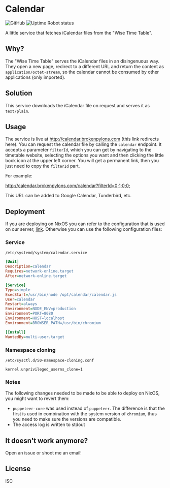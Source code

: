 # Calendar
![GitHub](https://img.shields.io/github/license/brokenpylons/Calendar.svg)
![Uptime Robot status](https://img.shields.io/uptimerobot/status/m782317712-2ae246eb8b50066d57d5fc80.svg)

A little service that fetches iCalendar files from the "Wise Time Table".

## Why?
The "Wise Time Table" serves the iCalendar files in an disingenuous way. They open a new page, redirect to a different URL and return the content as ```application/octet-stream```, so the calendar cannot be consumed by other applications (only imported).

## Solution
This service downloads the iCalendar file on request and serves it as ```text/plain```.

## Usage
The service is live at <http://calendar.brokenpylons.com> (this link redirects here). You can request the calendar file by calling the ```calendar``` endpoint. It accepts a parameter ```filterId```, which you can get by navigating to the timetable website, selecting the options you want and then clicking the little book icon at the upper left corner. You will get a permanent link, then you just need to copy the ```filterId``` part.

For example:

<http://calendar.brokenpylons.com/calendar?filterId=0;1;0;0;>

This URL can be added to Google Calendar, Tunderbird, etc.

## Deployment
If you are deploying on NixOS you can refer to the configuration that is used on our server, [link](https://github.com/UM-LPM/server/blob/master/machines/calendar/configure.nix). Otherwise you can use the following configuration files:

### Service

```
/etc/systemd/system/calendar.service
```

```ini
[Unit]
Description=calendar
Requires=network-online.target
After=network-online.target

[Service]
Type=simple
ExecStart=/usr/bin/node /opt/calendar/calendar.js
User=calendar
Restart=always
Environment=NODE_ENV=production
Environment=PORT=8080
Environment=HOST=localhost
Environment=BROWSER_PATH=/usr/bin/chromium

[Install]
WantedBy=multi-user.target
```

### Namespace cloning

```
/etc/sysctl.d/50-namespace-cloning.conf
```

```
kernel.unprivileged_userns_clone=1
```
### Notes
The following changes needed to be made to be able to deploy on NixOS, you might want to revert them:
* ```puppeteer-core``` was used instead of ```puppeteer```. The difference is that the first is used in combination with the system version of ```chromium```, thus you need to make sure the versions are compatible.
* The access log is written to stdout

## It doesn't work anymore?

Open an issue or shoot me an email!

## License

ISC
